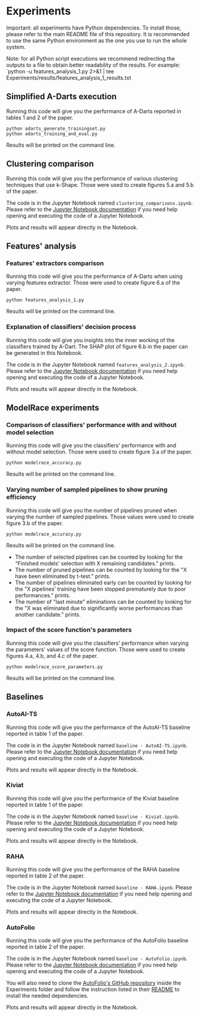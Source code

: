 # Experiments

Important: all experiments have Python dependencies. To install those, please refer to the main README file of this repository. It is recommended to use the same Python environment as the one you use to run the whole system.

Note: for all Python script executions we recommend redirecting the outputs to a file to obtain better readability of the results.
For example: `python -u features_analysis_1.py 2>&1 | tee Experiments/results/features_analysis_1_results.txt


## Simplified A-Darts execution

Running this code will give you the performance of A-Darts reported in tables 1 and 2 of the paper.

```
python adarts_generate_trainingset.py
python adarts_training_and_eval.py
```

Results will be printed on the command line.

## Clustering comparison

Running this code will give you the performance of various clustering techniques that use k-Shape. Those were used to create figures 5.a and 5.b of the paper.

The code is in the Jupyter Notebook named `clustering_comparisons.ipynb`. Please refer to the [Jupyter Notebook documentation](https://docs.jupyter.org/en/latest/running.html) if you need help opening and executing the code of a Jupyter Notebook.

Plots and results will appear directly in the Notebook.

## Features' analysis

### Features' extractors comparison

Running this code will give you the performance of A-Darts when using varying features extractor. Those were used to create figure 6.a of the paper.

```
python features_analysis_1.py
```

Results will be printed on the command line.

### Explanation of classifiers' decision process

Running this code will give you insights into the inner working of the classifiers trained by A-Dart. The SHAP plot of figure 6.b in the paper can be generated in this Notebook.

The code is in the Jupyter Notebook named `features_analysis_2.ipynb`. Please refer to the [Jupyter Notebook documentation](https://docs.jupyter.org/en/latest/running.html) if you need help opening and executing the code of a Jupyter Notebook.

Plots and results will appear directly in the Notebook.

## ModelRace experiments

### Comparison of classifiers' performance with and without model selection

Running this code will give you the classifiers' performance with and without model selection. Those were used to create figure 3.a of the paper.

```
python modelrace_accuracy.py
```

Results will be printed on the command line.

### Varying number of sampled pipelines to show pruning efficiency

Running this code will give you the number of pipelines pruned when varying the number of sampled pipelines. Those values were used to create figure 3.b of the paper.

```
python modelrace_accuracy.py
```

Results will be printed on the command line. 
- The number of selected pipelines can be counted by looking for the "Finished models' selection with X remaining candidates." prints.
- The number of pruned pipelines can be counted by looking for the "X have been eliminated by t-test." prints.
- The number of pipelines eliminated early can be counted by looking for the "X pipelines' training have been stopped prematurely due to poor performances." prints.
- The number of "last minute" eliminations can be counted by looking for the "X was eliminated due to significantly worse performances than another candidate." prints.

### Impact of the score function's parameters

Running this code will give you the classifiers' performance when varying the parameters' values of the score function. Those were used to create figures 4.a, 4.b, and 4.c of the paper.

```
python modelrace_score_parameters.py
```

Results will be printed on the command line.

##  Baselines

### AutoAI-TS

Running this code will give you the performance of the AutoAI-TS baseline reported in table 1 of the paper.

The code is in the Jupyter Notebook named `baseline - AutoAI-TS.ipynb`. Please refer to the [Jupyter Notebook documentation](https://docs.jupyter.org/en/latest/running.html) if you need help opening and executing the code of a Jupyter Notebook.

Plots and results will appear directly in the Notebook.

### Kiviat

Running this code will give you the performance of the Kiviat baseline reported in table 1 of the paper.

The code is in the Jupyter Notebook named `baseline - Kiviat.ipynb`. Please refer to the [Jupyter Notebook documentation](https://docs.jupyter.org/en/latest/running.html) if you need help opening and executing the code of a Jupyter Notebook.

Plots and results will appear directly in the Notebook.

### RAHA

Running this code will give you the performance of the RAHA baseline reported in table 2 of the paper.

The code is in the Jupyter Notebook named `baseline - RAHA.ipynb`. Please refer to the [Jupyter Notebook documentation](https://docs.jupyter.org/en/latest/running.html) if you need help opening and executing the code of a Jupyter Notebook.

Plots and results will appear directly in the Notebook.

### AutoFolio

Running this code will give you the performance of the AutoFolio baseline reported in table 2 of the paper.

The code is in the Jupyter Notebook named `baseline - AutoFolio.ipynb`. Please refer to the [Jupyter Notebook documentation](https://docs.jupyter.org/en/latest/running.html) if you need help opening and executing the code of a Jupyter Notebook.

You will also need to clone the [AutoFolio's GitHub repository](https://github.com/automl/AutoFolio) inside the Experiments folder and follow the instruction listed in their [README](https://github.com/automl/AutoFolio#installation) to install the needed dependencies.

Plots and results will appear directly in the Notebook.